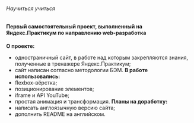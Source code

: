 ###### Научиться учиться
#### Первый самостоятельный проект, выполненный на Яндекс.Практикум по направлению web-разработка  

**О проекте:**
* одностраничный сайт, в работе над которым закрепляются знания, полученные в тренажере Яндекс.Практикум;
* сайт написан согласно методологии БЭМ.
**В работе использовались:**
* flexbox-вёрстка;
* позиционирование элементов;
* iframe и API YouTube;
* простая анимация и трансформация.
**Планы на доработку:**
* написать англоязычную версию сайта;
* дополнить README на английском.



